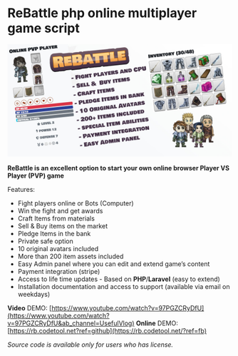 

# ReBattle php online multiplayer game script

![ReBattle php online multiplayer game script](https://raw.githubusercontent.com/codetoolnet/rebattle-php-laravel-game-script/main/main.jpg)

**ReBattle is an excellent option to start your own online browser Player VS Player (PVP) game**

Features:
- Fight players online or Bots (Computer)
- Win the fight and get awards
- Craft Items from materials
- Sell & Buy items on the market
- Pledge Items in the bank
- Private safe option
- 10 original avatars included
- More than 200 item assets included
- Easy Admin panel where you can edit and extend game’s content
- Payment integration (stripe)
- Access to life time updates - Based on **PHP**/**Laravel** (easy to extend)
- Installation documentation and access to support (available via email on weekdays)

**Video** DEMO: [https://www.youtube.com/watch?v=97PGZCRyDfU](https://www.youtube.com/watch?v=97PGZCRyDfU&ab_channel=UsefulVlog)
**Online** DEMO: [https://rb.codetool.net?ref=github](https://rb.codetool.net/?ref=fb)

*Source code is available only for users who has license.*
